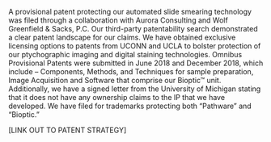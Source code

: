 A provisional patent protecting our automated slide smearing technology was filed through a collaboration with Aurora Consulting and Wolf Greenfield & Sacks, P.C. Our third-party patentability search demonstrated a clear patent landscape for our claims. We have obtained exclusive licensing options to patents from UCONN and UCLA to bolster protection of our ptychographic imaging and digital staining technologies. Omnibus Provisional Patents were submitted in June 2018 and December 2018, which include – Components, Methods, and Techniques for sample preparation, Image Acquisition and Software that comprise our Bioptic™ unit. Additionally, we have a signed letter from the University of Michigan stating that it does not have any ownership claims to the IP that we have developed. We have filed for trademarks protecting both “Pathware” and “Bioptic.”

[LINK OUT TO PATENT STRATEGY]